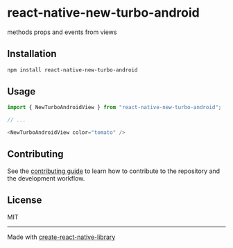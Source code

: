# react-native-new-turbo-android
methods props and events from views
## Installation

```sh
npm install react-native-new-turbo-android
```

## Usage

```js
import { NewTurboAndroidView } from "react-native-new-turbo-android";

// ...

<NewTurboAndroidView color="tomato" />
```

## Contributing

See the [contributing guide](CONTRIBUTING.md) to learn how to contribute to the repository and the development workflow.

## License

MIT

---

Made with [create-react-native-library](https://github.com/callstack/react-native-builder-bob)
